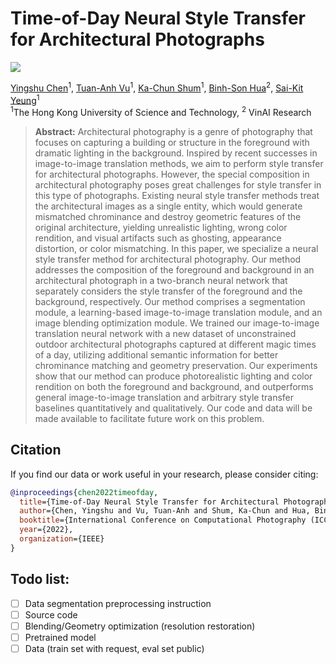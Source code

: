 # Time-of-Day Neural Style Transfer for Architectural Photographs

<a href="https://chenyingshu.github.io/time_of_day/"><img src="https://img.shields.io/badge/WEBSITE-Visit%20project%20page-blue?style=for-the-badge"></a>
<!-- <a href=""><img src="https://img.shields.io/badge/arxiv-2112.00719-red?style=for-the-badge"></a> -->

[Yingshu Chen]()<sup>1</sup>,
[Tuan-Anh Vu]()<sup>1</sup>,
[Ka-Chun Shum]()<sup>1</sup>,
[Binh-Son Hua](https://sonhua.github.io/)<sup>2</sup>,
[Sai-Kit Yeung](https://www.saikit.org/)<sup>1</sup> <br>
<sup>1</sup>The Hong Kong University of Science and Technology, <sup>2</sup> VinAI Research

> **Abstract:** 
Architectural photography is a genre of photography that focuses on capturing a building or structure in the foreground with dramatic lighting in the background. Inspired by recent successes in image-to-image translation methods, we aim to perform style transfer for architectural photographs. However, the special composition in architectural photography poses great challenges for style transfer in this type of photographs. Existing neural style transfer methods treat the architectural images as a single entity, which would generate mismatched chrominance and destroy geometric features of the original architecture, yielding unrealistic lighting, wrong color rendition, and visual artifacts such as ghosting, appearance distortion, or color mismatching. In this paper, we specialize a neural style transfer method for architectural photography. Our method addresses the composition of the foreground and background in an architectural photograph in a two-branch neural network that separately considers the style transfer of the foreground and the background, respectively. Our method comprises a segmentation module, a learning-based image-to-image translation module, and an image blending optimization module. We trained our image-to-image translation neural network with a new dataset of unconstrained outdoor architectural photographs captured at different magic times of a day, utilizing additional semantic information for better chrominance matching and geometry preservation. Our experiments show that our method can produce photorealistic lighting and color rendition on both the foreground and background, and outperforms general image-to-image translation and arbitrary style transfer baselines quantitatively and qualitatively. Our code and data will be made available to facilitate future work on this problem.

## Citation
If you find our data or work useful in your research, please consider citing: 
```bibtex
@inproceedings{chen2022timeofday,
  title={Time-of-Day Neural Style Transfer for Architectural Photographs},
  author={Chen, Yingshu and Vu, Tuan-Anh and Shum, Ka-Chun and Hua, Binh-Son and Yeung, Sai-Kit},
  booktitle={International Conference on Computational Photography (ICCP)},
  year={2022},
  organization={IEEE}
}
```


## Todo list:
<!-- - [ ] Semi-segmentation tool (but maybe put in 3d color proj?)-->
- [ ] Data segmentation preprocessing instruction
- [ ] Source code
- [ ] Blending/Geometry optimization (resolution restoration)
- [ ] Pretrained model
- [ ] Data (train set with request, eval set public)
<!-- - [ ] Segmentated data (TBD) -->

<!-- ## Contact
For any questions, please contact -->
